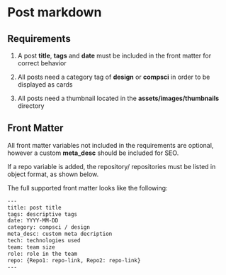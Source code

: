 # Post markdown

## Requirements

1. A post **title**, **tags** and **date** must be included in the front matter for correct behavior

2. All posts need a category tag of **design** or **compsci** in order to be displayed as cards

3. All posts need a thumbnail located in the **assets/images/thumbnails** directory

## Front Matter

All front matter variables not included in the requirements are optional, however a custom **meta_desc** should be included for SEO.

If a repo variable is added, the repository/ repositories must be listed in object format, as shown below.

The full supported front matter looks like the following:

```txt
---
title: post title
tags: descriptive tags
date: YYYY-MM-DD
category: compsci / design
meta_desc: custom meta decription
tech: technologies used
team: team size
role: role in the team
repo: {Repo1: repo-link, Repo2: repo-link}
---
```
